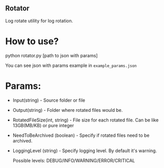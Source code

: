 ## Rotator 
Log rotate utility for log rotation.

# How to use?
 python rotator.py [path to json with params]
 
 You can see json with params example in `example_params.json`
 
# Params:
- Input(string) - Source folder or file 
- Output(string) - Folder where rotated files would be.
- RotatedFileSize(int, string) - File size for each rotated file. 
  Can be like 13GB(MB/KB) or pure integer 
- NeedToBeArchived (boolean) - Specify if rotated files need to be archived.
- LoggingLevel (string) - Specify logging level. By default it's warning.
    
    Possible levels: DEBUG/INFO/WARNING/ERROR/CRITICAL

